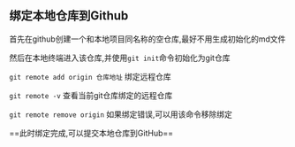 ## 绑定本地仓库到Github
首先在github创建一个和本地项目同名称的空仓库,最好不用生成初始化的md文件

然后在本地终端进入该仓库,并使用`git init`命令初始化为git仓库

`git remote add origin 仓库地址`
绑定远程仓库

`git remote -v`
查看当前git仓库绑定的远程仓库

`git remote remove origin`
如果绑定错误,可以用该命令移除绑定

==此时绑定完成,可以提交本地仓库到GitHub==